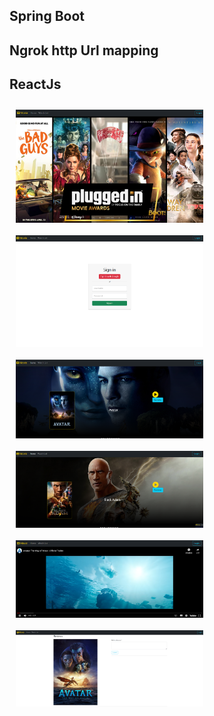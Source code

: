 ## Spring Boot

## Ngrok http Url mapping

## ReactJs

<div style="display:flex; flex-wrap: wrap;">
    <img src="./image/螢幕擷取畫面2024-03-27141946.png" alt="plot" style="width:300px; margin: 10px;">
    <img src="./image/螢幕擷取畫面2024-03-27141955.png" alt="plot" style="width:300px; margin: 10px;">
    <img src="./image/螢幕擷取畫面2024-03-27142014.png" alt="plot" style="width:300px; margin: 10px;">
</div>
<div style="display:flex; flex-wrap: wrap;">
    <img src="./image/螢幕擷取畫面2024-03-27142019.png" alt="plot" style="width:300px; margin: 10px;">
    <img src="./image/螢幕擷取畫面2024-03-27142031.png" alt="plot" style="width:300px; margin: 10px;">
    <img src="./image/螢幕擷取畫面2024-03-27142058.png" alt="plot" style="width:300px; margin: 10px;">
</div>
